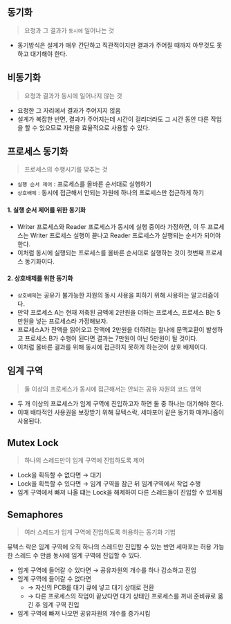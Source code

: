 ## 동기화

> 요청과 그 결과가 ```동시에``` 일어나는 것

* 동기방식은 설계가 매우 간단하고 직관적이지만 결과가 주어질 때까지 아무것도 못하고 대기해야 한다.

## 비동기화

> 요청과 결과가 동시에 일어나지 않는 것

* 요청한 그 자리에서 결과가 주어지지 않음
* 설계가 복잡한 반면, 결과가 주어지는데 시간이 걸리더라도 그 시간 동안 다른 작업을 할 수 있으므로 자원을 효율적으로 사용할 수 있다.

## 프로세스 동기화

> 프로세스의 수행시기를 맞추는 것

* ```실행 순서 제어``` : 프로세스를 올바른 순서대로 실행하기
* ```상호배제``` : 동시에 접근해서 안되는 자원에 하나의 프로세스만 접근하게 하기

#### 1. 실행 순서 제어를 위한 동기화

* Writer 프로세스와 Reader 프로세스가 동시에 실행 중이라 가정하면, 이 두 프로세스는 Writer 프로세스 실행이 끝나고 Reader 프로세스가 실행되는 순서가 되어야한다.
* 이처럼 동시에 실행되는 프로세스를 올바른 순서대로 실행하는 것이 첫번째 프로세스 동기화이다.

#### 2. 상호배제를 위한 동기화

* ```상호배제```는 공유가 불가능한 자원의 동시 사용을 피하기 위해 사용하는 알고리즘이다.
* 만약 프로세스 A는 현재 저축된 금액에 2만원을 더하는 프로세스, 프로세스 B는 5만원을 넣는 프로세스라 가정해보자.
* 프로세스A가 잔액을 읽어오고 잔액에 2만원을 더하려는 찰나에 문맥교환이 발생하고 프로세스 B가 수행이 된다면 결과는 7만원이 아닌 5만원이 될 것이다.
* 이처럼 올바른 결과를 위해 동시에 접근하지 못하게 하는것이 상호 배제이다.

## 임계 구역

> 둘 이상의 프로세스가 동시에 접근해서는 안되는 공유 자원의 코드 영역

* 두 개 이상의 프로세스가 임계 구역에 진입하고자 하면 둘 중 하나는 대기해야 한다.
* 이때 배타적인 사용권을 보장받기 위해 뮤텍스락, 세마포어 같은 동기화 매커니즘이 사용된다.

## Mutex Lock

>  하나의 스레드만이 임계 구역에 진입하도록 제어

* Lock을 획득할 수 없다면 → 대기
* Lock을 획득할 수 있다면 → 임계 구역을 잠근 뒤 임계구역에서 작업 수행
* 임계 구역에서 빠져 나올 떄는 Lock을 해제하여 다른 스레드들이 진입할 수 있게됨

## Semaphores

> 여러 스레드가 임계 구역에 진입하도록 허용하는 동기화 기법

뮤텍스 락은 임계 구역에 오직 하나의 스레드만 진입할 수 있는 반면 세마포는 허용 가능한 스레드 수 만큼 동시에 임계 구역에 진입할 수 있다.

* 임계 구역에 들어갈 수 있다면 → 공유자원의 개수를 하나 감소하고 진입
* 임계 구역에 들어갈 수 없다면
  * → 자신의 PCB를 대기 큐에 넣고 대기 상태로 전환
  * → 다른 프로세스의 작업이 끝났다면 대기 상태인 프로세스를 꺼내 준비큐로 옮긴 후 임계 구역 진입
* 임계 구역에 빠져 나오면 공유자원의 개수를 증가시킴  





